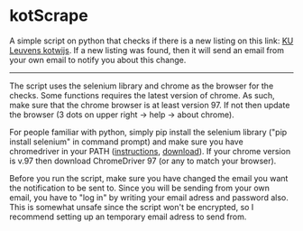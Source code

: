 # kotScrape
A simple script on python that checks if there is a new listing on this link: [KU Leuvens kotwijs](https://www.kotwijs.be/kamers-zoeken?prd_ads%5BsortBy%5D=prd_ads). If a new listing was found, then it will send an email from your own email to notify you about this change. 

---

The script uses the selenium library and chrome as the browser for the checks. Some functions requires the latest version of chrome. As such, make sure that the chrome browser is at least version 97. If not then update the browser (3 dots on upper right -> help -> about chrome).

For people familiar with python, simply pip install the selenium library ("pip install selenium" in command prompt) and make sure you have chromedriver in your PATH ([instructions](https://www.youtube.com/watch?v=dz59GsdvUF8), [download](https://sites.google.com/chromium.org/driver/)). If your chrome version is v.97 then download ChromeDriver 97 (or any to match your browser). 

Before you run the script, make sure you have changed the email you want the notification to be sent to. Since you will be sending from your own email, you have to "log in" by writing your email adress and password also. This is somewhat unsafe since the script won't be encrypted, so I recommend setting up an temporary email adress to send from.

